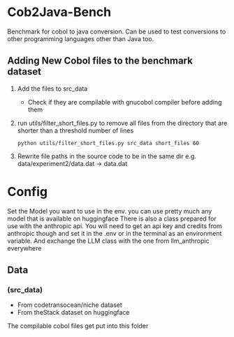 # Cob2Java-Bench
Benchmark for cobol to java conversion. Can be used to test conversions to other programming languages other than Java too. 


## Adding New Cobol files to the benchmark dataset
1. Add the files to src_data
    - Check if they are compilable with gnucobol compiler before adding them
2. run utils/filter_short_files.py to remove all files from the directory that are shorter than a threshold number of lines

    ```
    python utils/filter_short_files.py src_data short_files 60
    ```
3. Rewrite file paths in the source code to be in the same dir e.g. data/experiment2/data.dat -> data.dat 

# Config
Set the Model you want to use in the env. you can use pretty much any model that is available on huggingface
There is also a class prepared for use with the anthropic api. You will need to get an api key and credits from anthropic though and set it in the .env or in the terminal as an environment variable. And exchange the LLM class with the one from llm_anthropic everywhere


## Data 
### (src_data)
- From codetransocean/niche dataset
- From theStack dataset on huggingface

The compilable cobol files get put into this folder